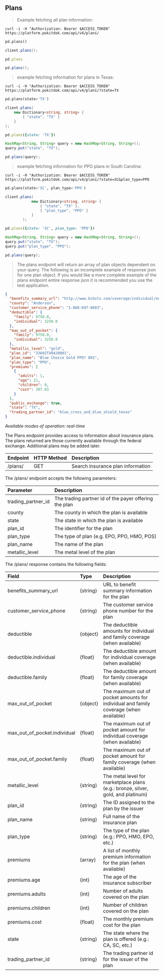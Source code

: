 ## Plans
> Example fetching all plan information:

```shell
curl -i -H "Authorization: Bearer $ACCESS_TOKEN" https://platform.pokitdok.com/api/v4/plans/
```

```python
pd.plans()
```

```csharp
client.plans();
```

```ruby
pd.plans
```

```java
pd.plans();
```

> example fetching information for plans in Texas:

```shell
curl -i -H "Authorization: Bearer $ACCESS_TOKEN" https://platform.pokitdok.com/api/v4/plans/?state=TX
```

```python
pd.plans(state='TX')
```

```csharp
client.plans(
	new Dictionary<string, string> {
		{ "state", "TX" }
	}
);
```

```ruby
pd.plans({state: 'TX'})
```

```java
HashMap<String, String> query = new HashMap<String, String>();
query.put("state", "TX");

pd.plans(query);
```

> example fetching information for PPO plans in South Carolina:

```shell
curl -i -H "Authorization: Bearer $ACCESS_TOKEN" https://platform.pokitdok.com/api/v4/plans/?state=SC&plan_type=PPO
```

```python
pd.plans(state='SC', plan_type='PPO')
```

```csharp
client.plans(
			new Dictionary<string, string> {
				{ "state", "TX" },
				{ "plan_type", "PPO" }
			}
		);
```

```ruby
pd.plans({state: 'SC', plan_type: 'PPO'})
```

```java
HashMap<String, String> query = new HashMap<String, String>();
query.put("state", "TX");
query.put("plan_type", "PPO");

pd.plans(query);
```

> The plans endpoint will return an array of plan objects dependent on your query. The following is an incomplete example of response json for one plan object. If you would like a more complete example of the plans endpoint entire response json it is recommended you use the test application.

```json
{
  "benefits_summary_url": "http://www.bcbstx.com/coverage/individual/on-exchange/",
  "county": "Anderson",
  "customer_service_phone": "1-888-697-0683",
  "deductible": {
    "family": 9750.0,
    "individual": 3250.0
  },
  "max_out_of_pocket": {
    "family": 9750.0,
    "individual": 3250.0
  },
  "metallic_level": "gold",
  "plan_id": "33602TX0420001",
  "plan_name": "Blue Choice Gold PPO? 001",
  "plan_type": "PPO",
  "premiums": [
    {
      "adults": 1,
      "age": 21,
      "children": 0,
      "cost": 307.03
    }
  ],
  "public_exchange": true,
  "state": "TX",
  "trading_partner_id": "blue_cross_and_blue_shield_texas"
}
``` 

*Available modes of operation: real-time*

The Plans endpoint provides access to information about insurance plans.
The plans returned are those currently available through the federal exchange.
Additional plans may be added later.

| Endpoint | HTTP Method | Description                       |
|:---------|:------------|:----------------------------------|
| /plans/  | GET         | Search insurance plan information |

The /plans/ endpoint accepts the following parameters:

| Parameter          | Description                                           |
|:-------------------|:------------------------------------------------------|
| trading_partner_id | The trading partner id of the payer offering the plan |
| county             | The county in which the plan is available             |
| state              | The state in which the plan is available              |
| plan_id            | The identifier for the plan                           |
| plan_type          | The type of plan (e.g. EPO, PPO, HMO, POS)            |
| plan_name          | The name of the plan                                  |
| metallic_level     | The metal level of the plan                           |

The /plans/ response contains the following fields:

| Field                        | Type     | Description                                                                           |
|:-----------------------------|:---------|:--------------------------------------------------------------------------------------|
| benefits_summary_url         | {string} | URL to benefit summary information for the plan                                       |
| customer_service_phone       | {string} | The customer service phone number for the plan                                        |
| deductible                   | {object} | The deductible amounts for individual and family coverage (when available)            |
| deductible.individual        | {float}  | The deductible amount for individual coverage (when available)                        |
| deductible.family            | {float}  | The deductible amount for family coverage (when available)                            |
| max_out_of_pocket            | {object} | The maximum out of pocket amounts for individual and family coverage (when available) |
| max_out_of_pocket.individual | {float}  | The maximum out of pocket amount for individual coverage (when available)             |
| max_out_of_pocket.family     | {float}  | The maximum out of pocket amount for family coverage (when available)                 |
| metallic_level               | {string} | The metal level for marketplace plans (e.g.: bronze, silver, gold, and platinum)      |
| plan_id                      | {string} | The ID assigned to the plan by the issuer                                             |
| plan_name                    | {string} | Full name of the insurance plan                                                       |
| plan_type                    | {string} | The type of the plan (e.g.: PPO, HMO, EPO, etc.)                                      |
| premiums                     | {array}  | A list of monthly premium information for the plan (when available)                   |
| premiums.age                 | {int}    | The age of the insurance subscriber                                                   |
| premiums.adults              | {int}    | Number of adults covered on the plan                                                  |
| premiums.children            | {int}    | Number of children covered on the plan                                                |
| premiums.cost                | {float}  | The monthly premium cost for the plan                                                 |
| state                        | {string} | The state where the plan is offered (e.g.: CA, SC, etc.)                              |
| trading_partner_id           | {string} | The trading partner id for the issuer of the plan                                     |
